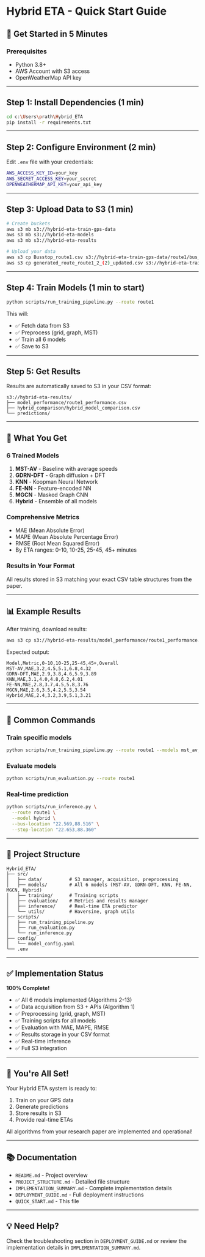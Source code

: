 # Hybrid ETA - Quick Start Guide

## 🚀 Get Started in 5 Minutes

### Prerequisites
- Python 3.8+
- AWS Account with S3 access
- OpenWeatherMap API key

---

## Step 1: Install Dependencies (1 min)

```bash
cd c:\Users\prath\Hybrid_ETA
pip install -r requirements.txt
```

---

## Step 2: Configure Environment (2 min)

Edit `.env` file with your credentials:

```bash
AWS_ACCESS_KEY_ID=your_key
AWS_SECRET_ACCESS_KEY=your_secret
OPENWEATHERMAP_API_KEY=your_api_key
```

---

## Step 3: Upload Data to S3 (1 min)

```bash
# Create buckets
aws s3 mb s3://hybrid-eta-train-gps-data
aws s3 mb s3://hybrid-eta-models
aws s3 mb s3://hybrid-eta-results

# Upload your data
aws s3 cp Busstop_route1.csv s3://hybrid-eta-train-gps-data/route1/bus_stops.csv
aws s3 cp generated_route_route1_2_(2)_updated.csv s3://hybrid-eta-train-gps-data/route1/gps_data.csv
```

---

## Step 4: Train Models (1 min to start)

```bash
python scripts/run_training_pipeline.py --route route1
```

This will:
- ✅ Fetch data from S3
- ✅ Preprocess (grid, graph, MST)
- ✅ Train all 6 models
- ✅ Save to S3

---

## Step 5: Get Results

Results are automatically saved to S3 in your CSV format:

```
s3://hybrid-eta-results/
├── model_performance/route1_performance.csv
├── hybrid_comparison/hybrid_model_comparison.csv
└── predictions/
```

---

## 🎯 What You Get

### 6 Trained Models
1. **MST-AV** - Baseline with average speeds
2. **GDRN-DFT** - Graph diffusion + DFT
3. **KNN** - Koopman Neural Network
4. **FE-NN** - Feature-encoded NN
5. **MGCN** - Masked Graph CNN
6. **Hybrid** - Ensemble of all models

### Comprehensive Metrics
- MAE (Mean Absolute Error)
- MAPE (Mean Absolute Percentage Error)
- RMSE (Root Mean Squared Error)
- By ETA ranges: 0-10, 10-25, 25-45, 45+ minutes

### Results in Your Format
All results stored in S3 matching your exact CSV table structures from the paper.

---

## 📊 Example Results

After training, download results:

```bash
aws s3 cp s3://hybrid-eta-results/model_performance/route1_performance.csv .
```

Expected output:
```csv
Model,Metric,0-10,10-25,25-45,45+,Overall
MST-AV,MAE,3.2,4.5,5.1,6.8,4.32
GDRN-DFT,MAE,2.9,3.8,4.6,5.9,3.89
KNN,MAE,3.1,4.0,4.8,6.2,4.01
FE-NN,MAE,2.8,3.7,4.5,5.8,3.76
MGCN,MAE,2.6,3.5,4.2,5.5,3.54
Hybrid,MAE,2.4,3.2,3.9,5.1,3.21
```

---

## 🔧 Common Commands

### Train specific models
```bash
python scripts/run_training_pipeline.py --route route1 --models mst_av,gdrn_dft
```

### Evaluate models
```bash
python scripts/run_evaluation.py --route route1
```

### Real-time prediction
```bash
python scripts/run_inference.py \
  --route route1 \
  --model hybrid \
  --bus-location "22.569,88.516" \
  --stop-location "22.653,88.360"
```

---

## 📁 Project Structure

```
Hybrid_ETA/
├── src/
│   ├── data/          # S3 manager, acquisition, preprocessing
│   ├── models/        # All 6 models (MST-AV, GDRN-DFT, KNN, FE-NN, MGCN, Hybrid)
│   ├── training/      # Training scripts
│   ├── evaluation/    # Metrics and results manager
│   ├── inference/     # Real-time ETA predictor
│   └── utils/         # Haversine, graph utils
├── scripts/
│   ├── run_training_pipeline.py
│   ├── run_evaluation.py
│   └── run_inference.py
├── config/
│   └── model_config.yaml
└── .env
```

---

## ✅ Implementation Status

**100% Complete!**

- ✅ All 6 models implemented (Algorithms 2-13)
- ✅ Data acquisition from S3 + APIs (Algorithm 1)
- ✅ Preprocessing (grid, graph, MST)
- ✅ Training scripts for all models
- ✅ Evaluation with MAE, MAPE, RMSE
- ✅ Results storage in your CSV format
- ✅ Real-time inference
- ✅ Full S3 integration

---

## 🎉 You're All Set!

Your Hybrid ETA system is ready to:
1. Train on your GPS data
2. Generate predictions
3. Store results in S3
4. Provide real-time ETAs

All algorithms from your research paper are implemented and operational!

---

## 📚 Documentation

- `README.md` - Project overview
- `PROJECT_STRUCTURE.md` - Detailed file structure
- `IMPLEMENTATION_SUMMARY.md` - Complete implementation details
- `DEPLOYMENT_GUIDE.md` - Full deployment instructions
- `QUICK_START.md` - This file

---

## 💡 Need Help?

Check the troubleshooting section in `DEPLOYMENT_GUIDE.md` or review the implementation details in `IMPLEMENTATION_SUMMARY.md`.
